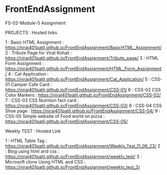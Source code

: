 # FrontEndAssignment
FS-02-Module-5 Assignment

PROJECTS :  Hosted links

1 : Basic HTML Assignment : https://niraj401patil.github.io/FrontEndAssignment/BasicHTML_Assignment/
2 : Tribute Page for Virat Kohali : https://niraj401patil.github.io/FrontEndAssignment/Tribute_page/
3 : HTML Form Assignment : https://niraj401patil.github.io/FrontEndAssignment/HTML_Form_Assignment/
4 : Cat Application : https://niraj401patil.github.io/FrontEndAssignment/Cat_Application/
5 : CSS-01 Camper Cafe Card : https://niraj401patil.github.io/FrontEndAssignment/CSS-01/
6 : CSS-02 CSS Color Markers : https://niraj401patil.github.io/FrontEndAssignment/CSS-02/
7 : CSS-03 CSS Nutrition fact card : https://niraj401patil.github.io/FrontEndAssignment/CSS-03/
8 : CSS-04 CSS Shoe page : https://niraj401patil.github.io/FrontEndAssignment/CSS-04/
9 : CSS-05 Simple website of Food world on pizza : https://niraj401patil.github.io/FrontEndAssignment/CSS-05/



Weekly TEST : Hosted Link

1 : HTML Table Tag : https://niraj401patil.github.io/FrontEndAssignment/Weekly_Test_11_06_23/
2 : Blog using html and css : https://niraj401patil.github.io/FrontEndAssignment/weekly_test/
3 : Microsoft clone Using HTML and CSS : https://niraj401patil.github.io/FrontEndAssignment/weekly_test_3/
